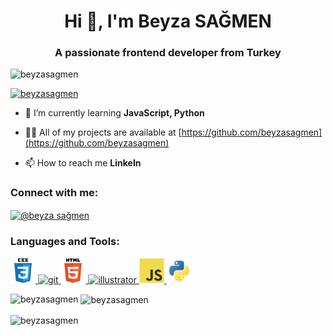 <h1 align="center">Hi 👋, I'm Beyza SAĞMEN</h1>
<h3 align="center">A passionate frontend developer from Turkey</h3>

<p align="left"> <img src="https://komarev.com/ghpvc/?username=beyzasagmen&label=Profile%20views&color=0e75b6&style=flat" alt="beyzasagmen" /> </p>

<p align="left"> <a href="https://github.com/ryo-ma/github-profile-trophy"><img src="https://github-profile-trophy.vercel.app/?username=beyzasagmen" alt="beyzasagmen" /></a> </p>

- 🌱 I’m currently learning **JavaScript, Python**

- 👨‍💻 All of my projects are available at [https://github.com/beyzasagmen](https://github.com/beyzasagmen)

- 📫 How to reach me **LinkeIn**

<h3 align="left">Connect with me:</h3>
<p align="left">
<a href="https://linkedin.com/in/@beyza sağmen" target="blank"><img align="center" src="https://raw.githubusercontent.com/rahuldkjain/github-profile-readme-generator/master/src/images/icons/Social/linked-in-alt.svg" alt="@beyza sağmen" height="30" width="40" /></a>
</p>

<h3 align="left">Languages and Tools:</h3>
<p align="left"> <a href="https://www.w3schools.com/css/" target="_blank" rel="noreferrer"> <img src="https://raw.githubusercontent.com/devicons/devicon/master/icons/css3/css3-original-wordmark.svg" alt="css3" width="40" height="40"/> </a> <a href="https://git-scm.com/" target="_blank" rel="noreferrer"> <img src="https://www.vectorlogo.zone/logos/git-scm/git-scm-icon.svg" alt="git" width="40" height="40"/> </a> <a href="https://www.w3.org/html/" target="_blank" rel="noreferrer"> <img src="https://raw.githubusercontent.com/devicons/devicon/master/icons/html5/html5-original-wordmark.svg" alt="html5" width="40" height="40"/> </a> <a href="https://www.adobe.com/in/products/illustrator.html" target="_blank" rel="noreferrer"> <img src="https://www.vectorlogo.zone/logos/adobe_illustrator/adobe_illustrator-icon.svg" alt="illustrator" width="40" height="40"/> </a> <a href="https://developer.mozilla.org/en-US/docs/Web/JavaScript" target="_blank" rel="noreferrer"> <img src="https://raw.githubusercontent.com/devicons/devicon/master/icons/javascript/javascript-original.svg" alt="javascript" width="40" height="40"/> </a> <a href="https://www.python.org" target="_blank" rel="noreferrer"> <img src="https://raw.githubusercontent.com/devicons/devicon/master/icons/python/python-original.svg" alt="python" width="40" height="40"/> </a> </p>

<p><img align="left" src="https://github-readme-stats.vercel.app/api/top-langs?username=beyzasagmen&show_icons=true&locale=en&layout=compact" alt="beyzasagmen" /></p>

<p>&nbsp;<img align="center" src="https://github-readme-stats.vercel.app/api?username=beyzasagmen&show_icons=true&locale=en" alt="beyzasagmen" /></p>

<p><img align="center" src="https://github-readme-streak-stats.herokuapp.com/?user=beyzasagmen&" alt="beyzasagmen" /></p>

